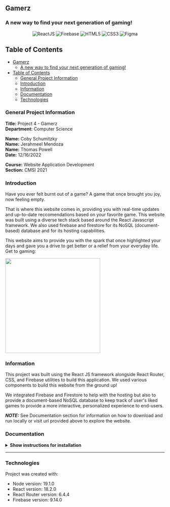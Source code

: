 ## Gamerz

### A new way to find your next generation of gaming!

<div align="center">
  
  ![ReactJS](https://img.shields.io/badge/React-20232A?style=for-the-badge&logo=react&logoColor=61DAFB)
  ![Firebase](https://img.shields.io/badge/firebase-ffca28?style=for-the-badge&logo=firebase&logoColor=black)
  ![HTML5](https://img.shields.io/badge/HTML5-E34F26?style=for-the-badge&logo=html5&logoColor=white)
  ![CSS3](https://img.shields.io/badge/CSS3-1572B6?style=for-the-badge&logo=css3&logoColor=white)
  ![Figma](https://img.shields.io/badge/Figma-F24E1E?style=for-the-badge&logo=figma&logoColor=white)
  
</div>

## Table of Contents

- [Gamerz](#gamerz)
  - [A new way to find your next generation of gaming!](#a-new-way-to-find-your-next-generation-of-gaming)
- [Table of Contents](#table-of-contents)
  - [General Project Information](#general-project-information)
  - [Introduction](#introduction)
  - [Information](#information)
  - [Documentation](#documentation)
  - [Technologies](#technologies)

### General Project Information

**Title:** Project 4 - Gamerz <br/>
**Department:** Computer Science

**Name:** Coby Schumitzky<br/>
**Name:** Jerahmeel Mendoza<br/>
**Name:** Thomas Powell<br/>
**Date:** 12/16/2022

**Course:** Website Application Development<br/>
**Section:** CMSI 2021

### Introduction

Have you ever felt burnt out of a game? A game that once brought you joy, now feeling empty.

That is where this website comes in, providing you with real-time updates and up-to-date reccomendations based on your favorite game. This website was built using a diverse tech stack based around the React Javascript framework. We also used firebase and firestore for its NoSQL (document-based) database and for its hosting capabilities.

This website aims to provide you with the spark that once highlighted your days and gave you a drive to get better or a relief from your everyday life. Get to gaming:

<img src="https://media.tenor.com/Lu_5jCElEWkAAAAC/start-press-button.gif" width=300 />

### Information

This project was built using the React JS framework alongside React Router, CSS, and Firebase utilities to build this application. We used various components to build this website from the ground up!

We integrated Firebase and Firestore to help with the hosting but also to provide a document-based NoSQL database to keep track of user's liked games to provide a more interactive, personalized experience to end-users.

**_NOTE:_** See Documentation section for information on how to download and run locally or visit url provided above to explore the website.

### Documentation

<details><summary><b>Show instructions for installation</b></summary>
  <br/>
First, Click Code on main repo page to get HTTPS or SSH url and then open personal terminal (for this demonstration we will use Mac terminal) <br />
  
<br />In your terminal (Mac Terminal as example): <br />
1. Clone repo

```sh
  $ git clone {enter url here}
```

2. CD into folder

```sh
  $ cd gamedev
```

3. If using VSCode with adequate setup, otherwise skip:

```sh
  $ code .
```

> **_NOTE:_** the API key was used in a .env file and was not added to the GitHub Repository for security purposes so you must make an API key with RAWGApi to run and ensure that it is setup using the requisite .env file.

</details>

---

### Technologies

Project was created with:

- Node version: 19.1.0
- React version: 18.2.0
- React Router version: 6.4.4
- Firebase version: 9.14.0
